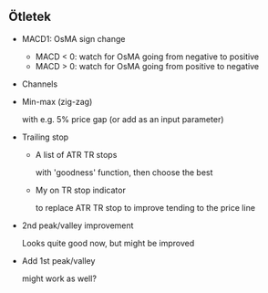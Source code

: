 Ötletek
-------

- MACD1: OsMA sign change
    - MACD < 0: watch for OsMA going from negative to positive
    - MACD > 0: watch for OsMA going from positive to negative

- Channels

- Min-max (zig-zag)

    with e.g. 5% price gap (or add as an input parameter)

- Trailing stop

    - A list of ATR TR stops

        with 'goodness' function, then choose the best

    - My on TR stop indicator

        to replace ATR TR stop to improve tending to the price line

- 2nd peak/valley improvement

    Looks quite good now, but might be improved

- Add 1st peak/valley

    might work as well?

